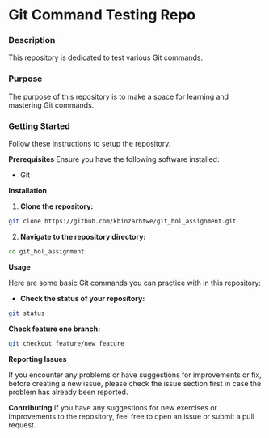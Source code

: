 

# Git Command Testing Repo
### Description

This repository is dedicated to test various Git commands. 

### Purpose

The purpose of this repository is to make a space for learning and mastering Git commands.

### Getting Started

Follow these instructions to setup the repository.

**Prerequisites**
Ensure you have the following software installed:
- Git

**Installation**
1. **Clone the repository:**
```sh
git clone https://github.com/khinzarhtwe/git_hol_assignment.git
```
2. **Navigate to the repository directory:**
```sh
cd git_hol_assignment
```

**Usage**

Here are some basic Git commands you can practice with in this repository:

- **Check the status of your repository:**
```sh
git status
```
**Check feature one branch:**
```sh
git checkout feature/new_feature
```

**Reporting Issues**

If you encounter any problems or have suggestions for improvements or fix, before creating a new issue, please check the issue section first in case the problem has already been reported.


**Contributing**
If you have any suggestions for new exercises or improvements to the repository, feel free to open an issue or submit a pull request.

